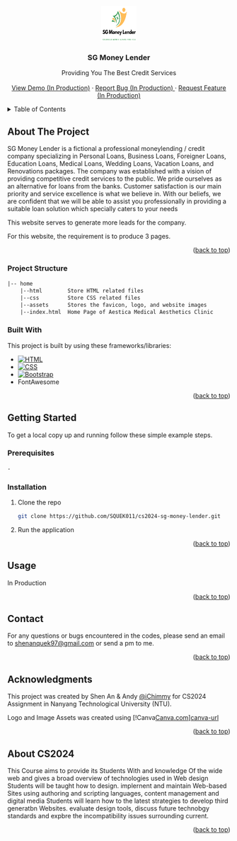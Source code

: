 <a name="readme-top"></a>

<!-- PROJECT LOGO -->
<br />
<div align="center">
  <a href="#readme-top">
    <img src="assets/logo_crop.png" alt="Logo" width="80px" height="80px">
  </a>

  <h3 align="center">SG Money Lender</h3>

  <p align="center">
    Providing You The Best Credit Services
    <br />
    <br />
    <a href="#readme-top">View Demo (In Production)</a>
    ·
    <a href="#readme-top">Report Bug (In Production) </a>
    ·
    <a href="#readme-top">Request Feature (In Production)</a>
  </p>
</div>

<!-- TABLE OF CONTENTS -->
<details>
  <summary>Table of Contents</summary>
  <ol>
    <li>
      <a href="#about-the-project">About The Project</a>
      <ul>
	      <li><a href="#project-structure">Project Structure</a></li>
        <li><a href="#built-with">Built With</a></li>
      </ul>
    </li>
    <li>
      <a href="#getting-started">Getting Started</a>
      <ul>
        <li><a href="#prerequisites">Prerequisites</a></li>
        <li><a href="#installation">Installation</a></li>
      </ul>
    </li>
    <li><a href="#usage">Usage</a></li>
    <li><a href="#contributing">Contributing</a></li>
    <li><a href="#contact">Contact</a></li>
    <li><a href="#acknowledgments">Acknowledgments</a></li>
	<li><a href="#about-cs2024">About CS2024</a></li>
  </ol>
</details>

<!-- ABOUT THE PROJECT -->

## About The Project

SG Money Lender is a fictional a professional moneylending / credit company specializing in Personal Loans, Business Loans, Foreigner Loans, Education Loans, Medical Loans, Wedding Loans, Vacation Loans, and Renovations packages. The company was established with a vision of providing competitive credit services to the public. We pride ourselves as an alternative for loans from the banks. Customer satisfaction is our main priority and service excellence is what we believe in. With our beliefs, we are confident that we will be able to assist you professionally in providing a suitable loan solution which specially caters to your needs

This website serves to generate more leads for the company.

For this website, the requirement is to produce 3 pages.

<p align="right">(<a href="#readme-top">back to top</a>)</p>

### Project Structure

```
|-- home
	|--html        Store HTML related files
	|--css         Store CSS related files
	|--assets      Stores the favicon, logo, and website images
	|--index.html  Home Page of Aestica Medical Aesthetics Clinic
```

### Built With

This project is built by using these frameworks/libraries:

- [![HTML][html.com]][html-url]
- [![CSS][w3.org]][css-url]
- [![Bootstrap][bootstrap.com]][bootstrap-url]
- FontAwesome

<p align="right">(<a href="#readme-top">back to top</a>)</p>

<!-- GETTING STARTED -->

## Getting Started

To get a local copy up and running follow these simple example steps.

### Prerequisites

```sh
-
```

### Installation

1. Clone the repo
   ```sh
   git clone https://github.com/SQUEK011/cs2024-sg-money-lender.git
   ```
2. Run the application

<p align="right">(<a href="#readme-top">back to top</a>)</p>

<!-- USAGE EXAMPLES -->

## Usage

In Production

<p align="right">(<a href="#readme-top">back to top</a>)</p>

<!-- CONTRIBUTING
## Contributing

Contributions are what make the open source community such an amazing place to learn, inspire, and create. Any contributions you make are **greatly appreciated**.

If you have a suggestion that would make this better, please fork the repo and create a pull request. You can also simply open an issue with the tag "enhancement".
Don't forget to give the project a star! Thanks again!

1. Fork the Project
2. Create your Feature Branch (`git checkout -b feature/AmazingFeature`)
3. Commit your Changes (`git commit -m 'Add some AmazingFeature'`)
4. Push to the Branch (`git push origin feature/AmazingFeature`)
5. Open a Pull Request

<p align="right">(<a href="#readme-top">back to top</a>)</p>-->

<!-- CONTACT -->

## Contact

For any questions or bugs encountered in the codes, please send an email to shenanquek97@gmail.com or send a pm to me.

<p align="right">(<a href="#readme-top">back to top</a>)</p>

<!--acknowledgments-->

## Acknowledgments

This project was created by Shen An & Andy [@iChimmy](https://github.com/iChimmy) for CS2024 Assignment in Nanyang Technological University (NTU).

Logo and Image Assets was created using [!Canva[Canva.com]][canva-url]

<p align="right">(<a href="#readme-top">back to top</a>)</p>

## About CS2024

This Course aims to provide its Students With and knowledge Of the
wide web and gives a broad overview of technologies used in Web design Students will be
taught how to design. implernent and maintain Web-based Sites using authoring and
scripting languages, content management and digital media
Students will learn how to the latest strategies to develop third generatbn
Websites. evaluate design tools, discuss future technobgy standards and expbre the
incompatibility issues surrounding current.

<p align="right">(<a href="#readme-top">back to top</a>)</p>

<!-- MARKDOWN LINKS & IMAGES -->
<!-- https://www.markdownguide.org/basic-syntax/#reference-style-links -->

[html-url]: https://html.spec.whatwg.org/multipage/
[html.com]: https://img.shields.io/badge/HTML5-E34F26?style=for-the-badge&logo=html5&logoColor=white
[css-url]: https://www.w3.org/Style/CSS/Overview.en.html
[w3.org]: https://img.shields.io/badge/CSS3-1572B6?style=for-the-badge&logo=css3&logoColor=white
[bootstrap.com]: https://img.shields.io/badge/Bootstrap-563D7C?style=for-the-badge&logo=bootstrap&logoColor=white
[bootstrap-url]: https://getbootstrap.com
[canva.com]: https://img.shields.io/badge/Canva-%2300C4CC.svg?&style=for-the-badge&logo=Canva&logoColor=white
[canva-url]: https://canva.com
[vscode-img]: https://img.shields.io/badge/Made%20for-VSCode-1f425f.svg

